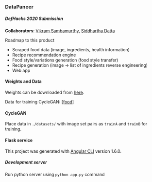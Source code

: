 ### DataPaneer

##### DefHacks 2020 Submission

<b>Collaborators</b>: [Vikram Sambamurthy](https://github.com/v97), [Siddhartha Datta](https://github.com/dattasiddhartha/)

<!--Image-->

Roadmap to this product
* Scraped food data (image, ingredients, health information)
* Recipe recommendation engine
* Food style/variations generation (food style transfer)
* Recipe generation (image → list of ingredients reverse engineering)
* Web app

#### Weights and Data

Weights can be downloaded from [here](https://drive.google.com/drive/folders/1Suq1pMC7chu1uKcS_vpeQEh0g2og8WBM?usp=sharing).

Data for training CycleGAN: [[food]](https://github.com/karansikka1/iFood_2019)

#### CycleGAN

Place data in `./datasets/` with image set pairs as `trainA` and `trainB` for training.

#### Flask service

This project was generated with [Angular CLI](https://github.com/angular/angular-cli) version 1.6.0.

##### Development server

Run python server using `python app.py` command
